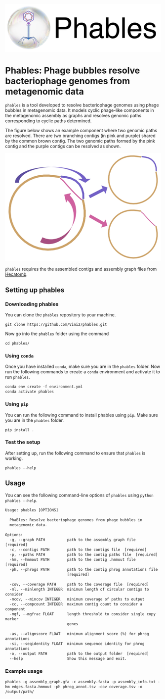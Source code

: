 <p align="center">
  <img src="phables_logo.png" width="700" title="phables logo" alt="phables logo">
</p>

# Phables: Phage bubbles resolve bacteriophage genomes from metagenomic data

`phables` is a tool developed to resolve bacteriophage genomes using phage bubbles in metagenomic data. It models cyclic phage-like components in the metagenomic assembly as graphs and resolves genomic paths corresponding to cyclic paths determined. 

The figure below shows an example component where two genomic paths are resolved. There are two branching contigs (in pink and purple) shared by the common brown contig. The two genomic paths formed by the pink contig and the purple contigs can be resolved as shown.

![](resolve_genomes.png)

`phables` requires the the assembled contigs and assembly graph files from [Hecatomb](https://hecatomb.readthedocs.io/en/latest/). 

## Setting up phables

### Downloading phables

You can clone the `phables` repository to your machine.

```
git clone https://github.com/Vini2/phables.git
```

Now go into the `phables` folder using the command

```
cd phables/
```

### Using `conda`

Once you have installed `conda`, make sure you are in the `phables` folder. Now run the following commands to create a `conda` environment and activate it to run `phables`.

```
conda env create -f environment.yml
conda activate phables
```

### Using `pip`
You can run the following command to install phables using `pip`. Make sure you are in the `phables` folder.

```
pip install .
```

### Test the setup

After setting up, run the following command to ensure that `phables` is working.

```
phables --help
```

## Usage

You can see the following command-line options of `phables` using `python phables --help`.

```
Usage: phables [OPTIONS]

  PhaBles: Resolve bacteriophage genomes from phage bubbles in
  metagenomic data.

Options:
  -g, --graph PATH          path to the assembly graph file  [required]
  -c, --contigs PATH        path to the contigs file  [required]
  -p, --paths PATH          path to the contig paths file  [required]
  -hm, --hmmout PATH        path to the contig .hmmout file  [required]
  -ph, --phrogs PATH        path to the contig phrog annotations file
                            [required]

  -cov, --coverage PATH     path to the coverage file  [required]
  -ml, --minlength INTEGER  minimum length of circular contigs to consider
  -mcov, --mincov INTEGER   minimum coverage of paths to output
  -cc, --compcount INTEGER  maximum contig count to consider a component
  -mgf, --mgfrac FLOAT      length threshold to consider single copy marker
                            genes

  -as, --alignscore FLOAT   minimum alignment score (%) for phrog annotations
  -si, --seqidentity FLOAT  minimum sequence identity for phrog annotations
  -o, --output PATH         path to the output folder  [required]
  --help                    Show this message and exit.
```

### Example usage

```
phables -g assembly_graph.gfa -c assembly.fasta -p assembly_info.txt -hm edges.fasta.hmmout -ph phrog_annot.tsv -cov coverage.tsv -o /output/path/
```
